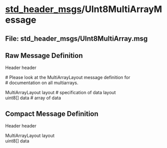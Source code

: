 # [std_header_msgs](../README.md)/UInt8MultiArrayMessage #

## File: std_header_msgs/UInt8MultiArray.msg
## Raw Message Definition
  
Header header  
  
\# Please look at the MultiArrayLayout message definition for  
\# documentation on all multiarrays.  
  
MultiArrayLayout  layout        \# specification of data layout  
uint8[]           data          \# array of data  


## Compact Message Definition
  
Header header   
  
MultiArrayLayout  layout  
uint8[]           data  
